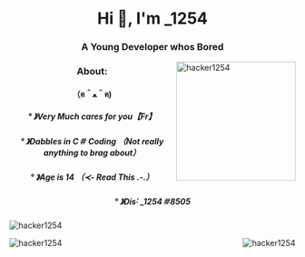 
<h1 align="center">Hi 👋, I'm _1254</h1>
<h3 align="center">A Young Developer whos Bored</h3>
<p><img align="right" src="https://user-images.githubusercontent.com/69991448/171904379-2e2c76fe-c2f3-4868-bbb7-20c5149b7d94.jpg" height="210" width="210" alt="hacker1254" /></p>
<h3 align="center">About:</h3>
<h4 align="center">（ฅ＾ﻌ＾ฅ)</h4>
<h5 align="center">° 》Very Much cares for you【Fr】</h4>
<h5 align="center">° 》Dabbles in C＃ Coding （Not really anything to brag about）</h4>
<h5 align="center">° 》Age is 14 （≺- Read This ․-․）</h4>
<h5 align="center">° 》Dis˸ _1254＃8505</h4>

<p align="left"> <img src="https://komarev.com/ghpvc/?username=hacker1254&label=Profile%20views&color=0e75b6&style=flat" alt="hacker1254" /> </p>



<p><img align="right" src="https://github-readme-stats.vercel.app/api/top-langs?username=hacker1254&show_icons=true&locale=en&layout=compact" alt="hacker1254" /></p>

<p>&nbsp;<img align="left" src="https://github-readme-stats.vercel.app/api?username=hacker1254&show_icons=true&locale=en" alt="hacker1254" /></p>
